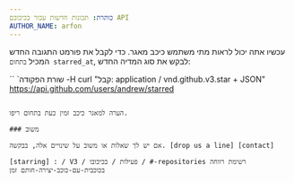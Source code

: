 ```yaml
---
כותרת: תכונות חדשות עבור בכיכובם API
AUTHOR_NAME: arfon
---
```


עכשיו אתה יכול לראות מתי משתמש כיכב מאגר. כדי לקבל את פורמט התגובה החדש המכיל `בתחום starred_at`, לבקש את סוג המדיה החדש:

`` `שורת הפקודה
-H curl "קבל: application / vnd.github.v3.star + JSON" https://api.github.com/users/andrew/starred
```

הערה למאגר כיכב זמין כעת בתחום ריפו.

### משוב

אם יש לך שאלות או משוב על שינויים אלה, בבקשה. [drop us a line] [contact]

[starring] : / V3 / פעילות / בכיכובו / #-repositories רשימת רווחה בכוכבית-עם-כוכב-יצירה-חותם זמן
